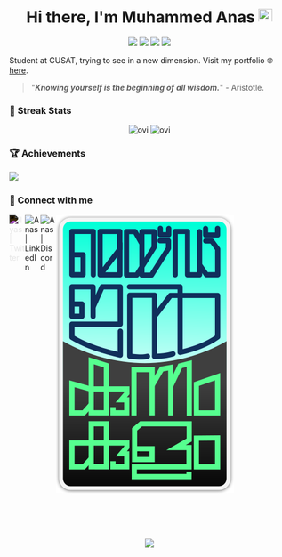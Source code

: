 <h1 align="center">Hi there, I'm Muhammed Anas <img src="https://media.giphy.com/media/hvRJCLFzcasrR4ia7z/giphy.gif" height="25px" width="25px"> </h1>
 <p align="center">
<img src="https://img.shields.io/badge/Age-22-blue" />
  <img src="https://img.shields.io/badge/Focus-Coding-brightgreen" />
 <img src="https://img.shields.io/badge/Loves-Eating-success" />
  <img src="https://img.shields.io/badge/Lives-Kerala-success" />
</p>

Student at CUSAT, trying to see in a new dimension. Visit my portfolio 🌐 [here](https://anasvemmully.github.io/anasvemmully/). 

> "***Knowing yourself is the beginning of all wisdom.***" - Aristotle.  

### 💪 **Streak Stats** 
<p align="center">
   <img src="https://github-readme-stats.vercel.app/api?username=anasvemmully&show_icons=true&locale=en&theme=gruvbox" alt="ovi" height="200px" />
   <img src="https://github-readme-stats.vercel.app/api/top-langs?username=anasvemmully&show_icons=true&locale=en&layout=compact&theme=gruvbox" alt="ovi" height="200px"/>
</p>

### 🏆 **Achievements**

<img src="https://github-profile-trophy.vercel.app/?username=anasvemmully&theme=gruvbox" />

### 🔗 **Connect with me**

[<img style="filter: invert()" align="left" alt="ilyas | Twitter" width="28px" src="https://img.icons8.com/color/48/000000/twitter.png"/>][twitter]
[<img align="left" alt="Anas | LinkedIn" width="28px" src="https://img.icons8.com/color/48/000000/linkedin.png" />][linkedin]
[<img align="left" alt="Anas | Discord" width="28px" src="https://img.icons8.com/color/48/000000/discord-logo.png" />][discord]


[twitter]:https://twitter.com/Muhammedanasv10
[linkedin]:https://www.linkedin.com/in/muhammed-anas-v-536a7b201/
[discord]:https://discordapp.com/users/743477292553994381

![made-in-kunnamkulam](https://raw.githubusercontent.com/TheoIsDumb/charapara/master/static/kunnamkulam_optimized.svg)

</br>
</br>
</br>
<p align='center'><img src='https://api.visitorbadge.io/api/visitors?path=https%3A%2F%2Fgithub.com%2Fanasvemmully%2Fanasvemmully&countColor=%23263759'></p>






<!-- Hi XYZ! Creating a portfolio website that showcases your skills in machine learning, AI, and web development can be a great way to impress potential employers or clients. Here are some fun and creative ideas to incorporate these skills into your portfolio website:

Interactive Data Visualizations: Design interactive data visualizations using D3.js or other libraries to demonstrate your data analysis and visualization skills. You can create charts, graphs, and infographics that showcase your machine learning and data science expertise.

AI Chatbot: Implement an AI-powered chatbot that can answer common questions about your work, skills, and projects. This not only showcases your AI skills but also provides a fun and engaging user experience.

Project Showcase with Demos: Include interactive demos of your AI and machine learning projects. You can create web applications that allow users to experience the functionality of your projects firsthand. This gives visitors a practical understanding of your work.

Web Development Creativity: Showcase your web development skills by creating a unique and visually appealing website design. Implement animations, parallax scrolling, or other creative web development techniques to make your site stand out.

AI Recommender System: Build an AI-powered recommender system that suggests content to users based on their interactions with your website. This not only highlights your AI skills but also enhances the user experience.

AI Blog or Tutorials: Share your knowledge through a blog or tutorial section on your website. Write about AI and machine learning topics, and create interactive examples or simulations to illustrate key concepts.

Portfolio Filtering with ML: Implement a machine learning algorithm to categorize and recommend projects on your portfolio. Users can filter your projects by technology, industry, or complexity, and the system can suggest related projects based on their interests.

AI-Generated Art: If you're interested in AI art generation, you can include a section where AI-generated art or designs are showcased. You can even let users interact with the AI to generate custom artwork.

Personalized Content: Utilize machine learning to personalize the content users see on your website. Based on their interests and browsing behavior, your website can dynamically adjust the content and recommendations.

AI-Powered Resume Builder: Create a tool that allows users to input their information and generate a well-formatted resume using AI. This demonstrates your AI skills and provides a practical utility for visitors.

Code Snippets and Open Source Contributions: Share code snippets and examples of your open-source contributions, demonstrating your coding skills and commitment to the developer community.

Machine Learning Games: Develop fun and educational machine learning games or quizzes that visitors can engage with to learn more about the technology in an interactive way.

Remember to ensure that your website is responsive, loads quickly, and has a user-friendly design. It should be easy for visitors to navigate and access the information they need. By incorporating these creative elements, you'll not only showcase your skills but also provide an engaging experience for your website visitors. -->

<!-- Need to master -->
<!-- Tableau, QlikView, Microstrategy, Business Objects, Cognos, D3 -->
